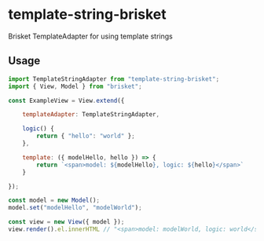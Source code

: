 # template-string-brisket
Brisket TemplateAdapter for using template strings

## Usage

```js
import TemplateStringAdapter from "template-string-brisket";
import { View, Model } from "brisket";

const ExampleView = View.extend({

    templateAdapter: TemplateStringAdapter,

    logic() {
        return { "hello": "world" };
    },

    template: ({ modelHello, hello }) => {
        return `<span>model: ${modelHello}, logic: ${hello}</span>`
    }

});

const model = new Model();
model.set("modelHello", "modelWorld");

const view = new View({ model });
view.render().el.innerHTML // "<span>model: modelWorld, logic: world</span>"
```
